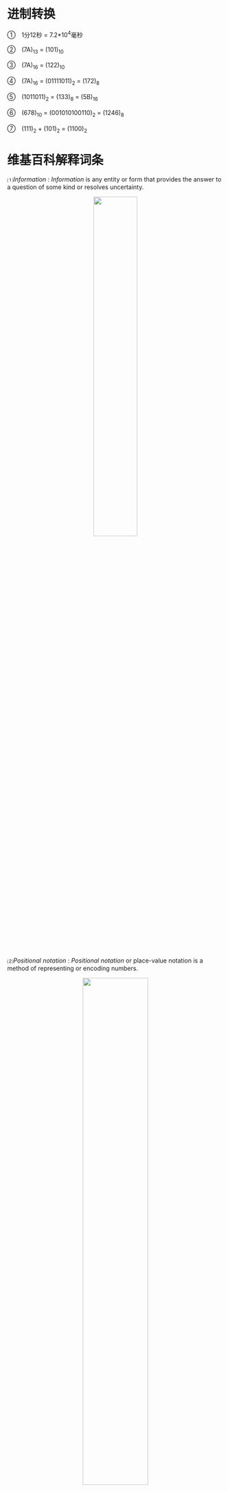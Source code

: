 # 进制转换

①　1分12秒 = 7.2*10<sup>4</sup>毫秒

②　(7A)<sub>13</sub> = (101)<sub>10</sub>

③　(7A)<sub>16</sub> = (122)<sub>10</sub>

④　(7A)<sub>16</sub> = (01111011)<sub>2</sub> = (172)<sub>8</sub>

⑤　(1011011)<sub>2</sub> = (133)<sub>8</sub> = (5B)<sub>16</sub>

⑥　(678)<sub>10</sub> = (001010100110)<sub>2</sub> = (1246)<sub>8</sub>

⑦　(111)<sub>2</sub> + (101)<sub>2</sub> = (1100)<sub>2</sub>

# 维基百科解释词条

⑴*Information* : *Information* is any entity or form that provides the answer to a question of some kind or resolves uncertainty.
<center>
<img src="https://upload.wikimedia.org/wikipedia/commons/d/d2/Internet_map_1024.jpg" width="45%" />
</center>

⑵*Positional notation* : *Positional notation* or place-value notation is a method of representing or encoding numbers.
<center>
<img src="https://upload.wikimedia.org/wikipedia/commons/7/78/Positional_notation_glossary-en.svg" width="55%" />
</center>

⑶*Algorithm* : In mathematics and computer science, an *algorithm* is an unambiguous specification of how to solve a class of problems. Algorithms can perform calculation, data processing and automated reasoning tasks.
<center>
<img src="https://upload.wikimedia.org/wikipedia/commons/d/db/Euclid_flowchart.svg" width="25%" />
</center>

⑷*Software bug* : A *software bug* is an error, flaw, failure or fault in a computer program or system that causes it to produce an incorrect or unexpected result, or to behave in unintended ways.

# 概念的英文
⑴十进制: ***Decimal system*** or ***DEC***

⑵二进制: ***Binary system*** or ***BIN***

⑶八进制: ***Octonary [octal] system*** or ***OCT***

⑷十六进制: ***Hexadecima system*** or ***HEX***